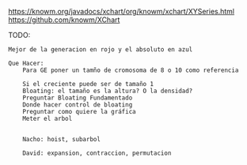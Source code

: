 https://knowm.org/javadocs/xchart/org/knowm/xchart/XYSeries.html
https://github.com/knowm/XChart


TODO:

	Mejor de la generacion en rojo y el absoluto en azul

	Que Hacer:
		Para GE poner un tamño de cromosoma de 8 o 10 como referencia

		Si el creciente puede ser de tamaño 1
		Bloating: el tamaño es la altura? O la densidad?
		Preguntar Bloating Fundamentado
		Donde hacer control de bloating
		Preguntar como quiere la gráfica
		Meter el arbol


		Nacho: hoist, subarbol

		David: expansion, contraccion, permutacion


